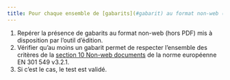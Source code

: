```yaml
---
title: Pour chaque ensemble de [gabarits](#gabarit) au format non-web (hors PDF), un gabarit au moins est conforme aux critères de la [section 10 <span lang="en">Non-web documents</span>](https://www.etsi.org/deliver/etsi_en/301500_301599/301549/03.02.01_60/en_301549v030201p.pdf#page=52) de la norme européenne EN 301 549 v3.2.1. Cette règle est-elle respectée ?
---
```


1. Repérer la présence de gabarits au format non-web (hors PDF) mis à disposition par l’outil d’édition.
2. Vérifier qu’au moins un gabarit permet de respecter l’ensemble des critères de la [section 10 <span lang="en">Non-web documents</span>](https://www.etsi.org/deliver/etsi_en/301500_301599/301549/03.02.01_60/en_301549v030201p.pdf#page=52) de la norme européenne EN 301 549 v3.2.1.
5. Si c’est le cas, le test est validé.